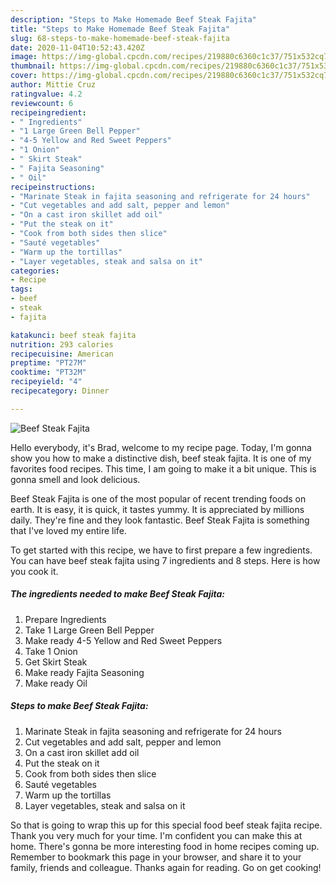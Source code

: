 ```yaml
---
description: "Steps to Make Homemade Beef Steak Fajita"
title: "Steps to Make Homemade Beef Steak Fajita"
slug: 68-steps-to-make-homemade-beef-steak-fajita
date: 2020-11-04T10:52:43.420Z
image: https://img-global.cpcdn.com/recipes/219880c6360c1c37/751x532cq70/beef-steak-fajita-recipe-main-photo.jpg
thumbnail: https://img-global.cpcdn.com/recipes/219880c6360c1c37/751x532cq70/beef-steak-fajita-recipe-main-photo.jpg
cover: https://img-global.cpcdn.com/recipes/219880c6360c1c37/751x532cq70/beef-steak-fajita-recipe-main-photo.jpg
author: Mittie Cruz
ratingvalue: 4.2
reviewcount: 6
recipeingredient:
- " Ingredients"
- "1 Large Green Bell Pepper"
- "4-5 Yellow and Red Sweet Peppers"
- "1 Onion"
- " Skirt Steak"
- " Fajita Seasoning"
- " Oil"
recipeinstructions:
- "Marinate Steak in fajita seasoning and refrigerate for 24 hours"
- "Cut vegetables and add salt, pepper and lemon"
- "On a cast iron skillet add oil"
- "Put the steak on it"
- "Cook from both sides then slice"
- "Sauté vegetables"
- "Warm up the tortillas"
- "Layer vegetables, steak and salsa on it"
categories:
- Recipe
tags:
- beef
- steak
- fajita

katakunci: beef steak fajita 
nutrition: 293 calories
recipecuisine: American
preptime: "PT27M"
cooktime: "PT32M"
recipeyield: "4"
recipecategory: Dinner

---
```



![Beef Steak Fajita](https://img-global.cpcdn.com/recipes/219880c6360c1c37/751x532cq70/beef-steak-fajita-recipe-main-photo.jpg)

Hello everybody, it's Brad, welcome to my recipe page. Today, I'm gonna show you how to make a distinctive dish, beef steak fajita. It is one of my favorites food recipes. This time, I am going to make it a bit unique. This is gonna smell and look delicious.



Beef Steak Fajita is one of the most popular of recent trending foods on earth. It is easy, it is quick, it tastes yummy. It is appreciated by millions daily. They're fine and they look fantastic. Beef Steak Fajita is something that I've loved my entire life.


To get started with this recipe, we have to first prepare a few ingredients. You can have beef steak fajita using 7 ingredients and 8 steps. Here is how you cook it.

<!--inarticleads1-->

##### The ingredients needed to make Beef Steak Fajita:

1. Prepare  Ingredients
1. Take 1 Large Green Bell Pepper
1. Make ready 4-5 Yellow and Red Sweet Peppers
1. Take 1 Onion
1. Get  Skirt Steak
1. Make ready  Fajita Seasoning
1. Make ready  Oil




<!--inarticleads2-->

##### Steps to make Beef Steak Fajita:

1. Marinate Steak in fajita seasoning and refrigerate for 24 hours
1. Cut vegetables and add salt, pepper and lemon
1. On a cast iron skillet add oil
1. Put the steak on it
1. Cook from both sides then slice
1. Sauté vegetables
1. Warm up the tortillas
1. Layer vegetables, steak and salsa on it




So that is going to wrap this up for this special food beef steak fajita recipe. Thank you very much for your time. I'm confident you can make this at home. There's gonna be more interesting food in home recipes coming up. Remember to bookmark this page in your browser, and share it to your family, friends and colleague. Thanks again for reading. Go on get cooking!
